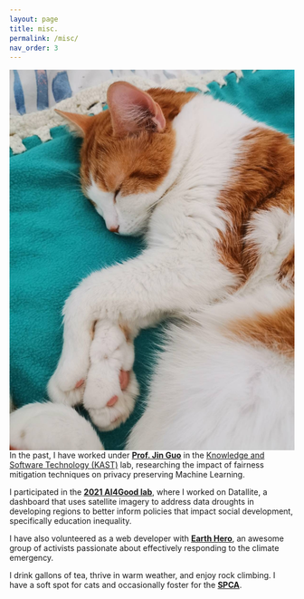 ```yaml
---
layout: page
title: misc.
permalink: /misc/
nav_order: 3
---
```


<img id="about-img" align="left" src="/assets/img/val.jpeg" alt="Valentin">



In the past, I have worked under **[Prof. Jin Guo](http://jguo-web.com/)** in the [Knowledge and Software Technology (KAST)](http://jguo-web.com/lab.html) lab, researching the impact of fairness mitigation techniques on privacy preserving Machine Learning.

I participated in the **[2021 AI4Good lab](https://www.ai4goodlab.com/)**, where I worked on Datallite, a dashboard that uses satellite imagery to address data droughts in developing regions to better inform policies that impact social development, specifically education inequality.

I have also volunteered as a web developer with **[Earth Hero](https://www.earthhero.org)**, an awesome group of activists passionate about effectively responding to the climate emergency.  

I drink gallons of tea, thrive in warm weather, and enjoy rock climbing. I have a soft spot for cats and occasionally foster for the **[SPCA](https://www.spca.com/en/)**.




<link rel="stylesheet" href="../assets/css/index.css">
